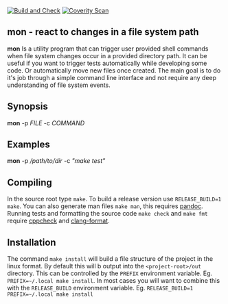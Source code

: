 [![Build and Check](https://github.com/LiquidityC/mon/actions/workflows/build-check.yml/badge.svg)](https://github.com/LiquidityC/mon/actions/workflows/build-check.yml)
[![Coverity Scan](https://img.shields.io/coverity/scan/28229.svg)](https://scan.coverity.com/projects/liquidityc-mon)

## mon - react to changes in a file system path

**mon** Is a utility program that can trigger user provided shell commands when
file system changes occur in a provided directory path. It can be useful if you
want to trigger tests automatically while developing some code. Or
automatically move new files once created. The main goal is to do it's job
through a simple command line interface and not require any deep understanding
of file system events.

## Synopsis

**mon** -p *FILE* -c *COMMAND*

## Examples

**mon** -p */path/to/dir* -c *"make test"*

## Compiling

In the source root type `make`. To build a release version use `RELEASE_BUILD=1
make`. You can also generate man files `make man`, this requires
[pandoc](https://pandoc.org/). Running tests and formatting the source code
`make check` and `make fmt` require
[cppcheck](https://cppcheck.sourceforge.io/) and
[clang-format](https://clang.llvm.org/docs/ClangFormat.html).

## Installation

The command `make install` will build a file structure of the project in the
linux format. By default this will b output into the `<project-root>/out`
directory. This can be controlled by the `PREFIX` environment variable. Eg.
`PREFIX=~/.local make install`. In most cases you will want to combine this
with the `RELEASE_BUILD` environment variable. Eg. `RELEASE_BUILD=1
PREFIX=~/.local make install`

